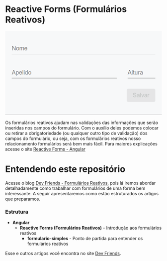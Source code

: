 # Reactive Forms (Formulários Reativos)

![Formulário Simples](https://github.com/arthur-lima-dev/angular-forms-example/blob/master/src/assets/reactive-forms.gif)

Os formulários reativos ajudam nas validações das informações que serão inseridas nos campos do formulário. Com o auxílio deles podemos colocar ou retirar a obrigatoriedade (ou qualquer outro tipo de validação) dos campos do formulário, ou seja, com os formulários reativos nosso relacionamento formulários será bem mais fácil.
Para maiores explicações acesse o site [Reactive Forms - Angular](https://angular.io/guide/reactive-forms)

# Entendendo este repositório
Acesse o blog [Dev Friends - Formulários Reativos](https://developers-friends.gitbook.io/blog/angular/reactive-forms), pois lá iremos abordar detalhadamente como trabalhar com formulários de uma forma bem interessante. A seguir apresentaremos como estão estruturados os artigos que preparamos.

### Estrutura 
- **Angular**
    - **Reactive Forms (Formulários Reativos)** - Introdução aos formulários reativos
        - **formulario-simples** - Ponto de partida para entender os formulários reativos


Esse e outros artigos você encontra no site [Dev Friends](https://developers-friends.gitbook.io/blog/).
